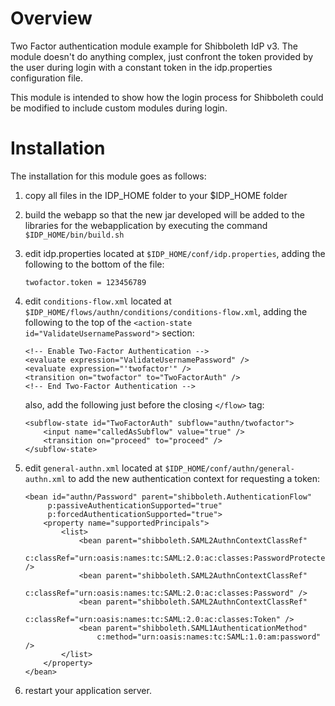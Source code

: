 # Overview

Two Factor authentication module example for Shibboleth IdP v3.
The module doesn't do anything complex, just confront the token provided by the user
during login with a constant token in the idp.properties configuration file.

This module is intended to show how the login process for Shibboleth could be modified to
include custom modules during login.

# Installation

The installation for this module goes as follows:

1. copy all files in the IDP_HOME folder to your $IDP_HOME folder

1. build the webapp so that the new jar developed will be added to the libraries for the
   webapplication by executing the command `$IDP_HOME/bin/build.sh`
   
1. edit idp.properties located at `$IDP_HOME/conf/idp.properties`, adding the following to
   the bottom of the file: 
   ```
   twofactor.token = 123456789
   ```
   
1. edit `conditions-flow.xml` located at `$IDP_HOME/flows/authn/conditions/conditions-flow.xml`,
   adding the following to the top of the `<action-state id="ValidateUsernamePassword">` section:

   ```
   <!-- Enable Two-Factor Authentication -->
   <evaluate expression="ValidateUsernamePassword" />
   <evaluate expression="'twofactor'" />
   <transition on="twofactor" to="TwoFactorAuth" />
   <!-- End Two-Factor Authentication -->
   ```
   
   also, add the following just before the closing `</flow>` tag:
   ```
   <subflow-state id="TwoFactorAuth" subflow="authn/twofactor">
       <input name="calledAsSubflow" value="true" />
       <transition on="proceed" to="proceed" />
   </subflow-state>
   ```
   
1. edit `general-authn.xml` located at `$IDP_HOME/conf/authn/general-authn.xml` to add the
   new authentication context for requesting a token:
   ```
   <bean id="authn/Password" parent="shibboleth.AuthenticationFlow"
        p:passiveAuthenticationSupported="true"
        p:forcedAuthenticationSupported="true">
       <property name="supportedPrincipals">
           <list>
               <bean parent="shibboleth.SAML2AuthnContextClassRef"
                   c:classRef="urn:oasis:names:tc:SAML:2.0:ac:classes:PasswordProtectedTransport" />
               <bean parent="shibboleth.SAML2AuthnContextClassRef"
                   c:classRef="urn:oasis:names:tc:SAML:2.0:ac:classes:Password" />
               <bean parent="shibboleth.SAML2AuthnContextClassRef"
                   c:classRef="urn:oasis:names:tc:SAML:2.0:ac:classes:Token" />
               <bean parent="shibboleth.SAML1AuthenticationMethod"
                   c:method="urn:oasis:names:tc:SAML:1.0:am:password" />
           </list>
       </property>
   </bean>
   ```
   
1. restart your application server.